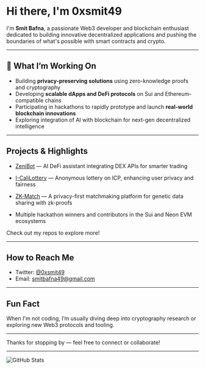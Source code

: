 # Hi there, I'm 0xsmit49 

I'm **Smit Bafna**, a passionate Web3 developer and blockchain enthusiast dedicated to building innovative decentralized applications and pushing the boundaries of what's possible with smart contracts and crypto.

---

## 🔭 What I’m Working On

- Building **privacy-preserving solutions** using zero-knowledge proofs and cryptography  
- Developing **scalable dApps and DeFi protocols** on Sui and Ethereum-compatible chains  
- Participating in hackathons to rapidly prototype and launch **real-world blockchain innovations**  
- Exploring integration of AI with blockchain for next-gen decentralized intelligence

---

##  Projects & Highlights

- [ZeniBot](https://github.com/0xsmit49/ZeniBot) — AI DeFi assistant integrating DEX APIs for smarter trading  
- [I-CaliLottery](https://github.com/0xsmit49/I-CaliLottery) — Anonymous lottery on ICP, enhancing user privacy and fairness  
- [ZK-Match](https://github.com/0xsmit49/zk-match) — A privacy-first matchmaking platform for genetic data sharing with zk-proofs

- Multiple hackathon winners and contributors in the Sui and Neon EVM ecosystems

Check out my repos to explore more! 

---

##  How to Reach Me

- Twitter: [@0xsmit49](https://twitter.com/0xsmit49)  
- Email: smitbafna49@gmail.com

---

## Fun Fact

When I'm not coding, I’m usually diving deep into cryptography research or exploring new Web3 protocols and tooling.

---

Thanks for stopping by — feel free to connect or collaborate!

---

![GitHub Stats](https://github-readme-stats.vercel.app/api?username=0xsmit49&show_icons=true&theme=tokyonight)
